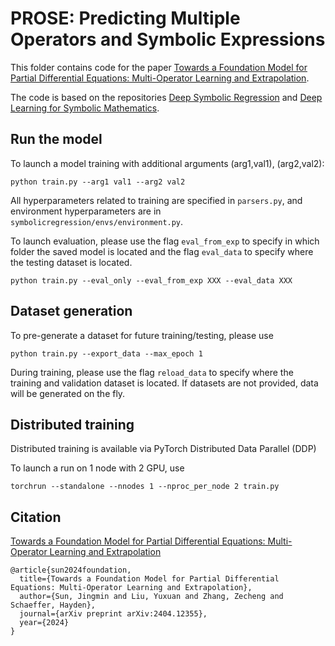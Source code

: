 # PROSE: Predicting Multiple Operators and Symbolic Expressions

This folder contains code for the paper [Towards a Foundation Model for Partial Differential Equations: Multi-Operator Learning and Extrapolation](https://arxiv.org/abs/2404.12355). 

The code is based on the repositories [Deep Symbolic Regression](https://github.com/facebookresearch/symbolicregression) and [Deep Learning for Symbolic Mathematics](https://github.com/facebookresearch/SymbolicMathematics).

## Run the model

To launch a model training with additional arguments (arg1,val1), (arg2,val2):

```
python train.py --arg1 val1 --arg2 val2
```

All hyperparameters related to training are specified in ```parsers.py```, and environment hyperparameters are in ```symbolicregression/envs/environment.py```.

To launch evaluation, please use the flag ```eval_from_exp``` to specify in which folder the saved model is located and the flag ```eval_data``` to specify where the testing dataset is located.

```
python train.py --eval_only --eval_from_exp XXX --eval_data XXX
```

## Dataset generation

To pre-generate a dataset for future training/testing, please use

```
python train.py --export_data --max_epoch 1
```

During training, please use the flag ```reload_data``` to specify where the training and validation dataset is located. If datasets are not provided, data will be generated on the fly.

## Distributed training

Distributed training is available via PyTorch Distributed Data Parallel (DDP)

To launch a run on 1 node with 2 GPU, use 

```
torchrun --standalone --nnodes 1 --nproc_per_node 2 train.py
```

## Citation

[Towards a Foundation Model for Partial Differential Equations: Multi-Operator Learning and Extrapolation](https://arxiv.org/abs/2404.12355)

```
@article{sun2024foundation,
  title={Towards a Foundation Model for Partial Differential Equations: Multi-Operator Learning and Extrapolation}, 
  author={Sun, Jingmin and Liu, Yuxuan and Zhang, Zecheng and Schaeffer, Hayden},
  journal={arXiv preprint arXiv:2404.12355},
  year={2024}
}
```
